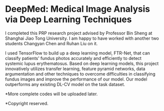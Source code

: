 # DeepMed: Medical Image Analysis via Deep Learning Techniques 

I completed this PRP research project advised by Professor Bin Sheng at Shanghai Jiao Tong University. I am happy to have worked with another two students Changyan Chen and Ruhan Liu on it. 

I used TensorFlow to build up a deep learning model, FTR-Net, that can classify patients' fundus photos accurately and efficiently to detect systemic lupus erythematosus. Based on deep learning models, this project innovatively utilizes transfer learning, feature pyramid networks, data argumentation and other techniques to overcome difficulties in classifying fundus images and improve the performance of our model. Our model outperforms any existing DL-CV model on the task dataset.


*More complete codes will be uploaded later.

*Copyright reserved.
